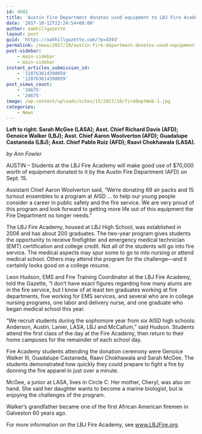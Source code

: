 ```yaml
---
id: 4602
title: 'Austin Fire Department donates used equipment to LBJ Fire Academy'
date: '2017-10-12T22:24:54+00:00'
author: oakhillgazette
layout: post
guid: 'https://oakhillgazette.com/?p=4393'
permalink: /news/2017/10/austin-fire-department-donates-used-equipment-to-lbj-fire-academy/
post-sidebar:
    - main-sidebar
    - main-sidebar
instant_articles_submission_id:
    - '128763614390059'
    - '128763614390059'
post_views_count:
    - '24675'
    - '24675'
image: /wp-content/uploads/sites/15/2017/10/fireDeptWeb-1.jpg
categories:
    - News
---
```


**Left to right: Sarah McGee (LASA); Asst. Chief Richard Davis (AFD); Genoice Walker (LBJ); Asst. Chief Aaron Woolverton (AFD); Guadalupe Castaneda (LBJ); Asst. Chief Pablo Ruiz (AFD); Raavi Chokhawala (LASA).**

*by Ann Fowler*

AUSTIN – Students at the LBJ Fire Academy will make good use of $70,000 worth of equipment donated to it by the Austin Fire Department (AFD) on Sept. 15.

Assistant Chief Aaron Woolverton said, “We’re donating 69 air packs and 15 turnout ensembles to a program at AISD … to help our young people consider a career in public safety and the fire service. We are very proud of this program and look forward to getting more life out of this equipment the Fire Department no longer needs.”

The LBJ Fire Academy, housed at LBJ High School, was established in 2006 and has about 200 graduates. The two-year program gives students the opportunity to receive firefighter and emergency medical technician (EMT) certification and college credit. Not all of the students will go into fire service. The medical aspects may spur some to go to into nursing or attend medical school. Others may attend the program for the challenge—and it certainly looks good on a college resume.

Leon Hudson, EMS and Fire Training Coordinator at the LBJ Fire Academy, told the Gazette, “I don’t have exact figures regarding how many alums are in the fire service, but I know of at least ten graduates working at fire departments, five working for EMS services, and several who are in college nursing programs, one labor and delivery nurse, and one graduate who began medical school this year.

“We recruit students during the sophomore year from six AISD high schools: Anderson, Austin, Lanier, LASA, LBJ and McCallum,” said Hudson. Students attend the first class of the day at the Fire Academy, then return to their home campuses for the remainder of each school day.

Fire Academy students attending the donation ceremony were Genoice Walker III, Guadalupe Castaneda, Raavi Chokhawala and Sarah McGee. The students demonstrated how quickly they could prepare to fight a fire by donning the fire apparel in just over a minute.

McGee, a junior at LASA, lives in Circle C. Her mother, Cheryl, was also on hand. She said her daughter wants to become a marine biologist, but is enjoying the challenges of the program.

Walker’s grandfather became one of the first African American firemen in Galveston 60 years ago.

For more information on the LBJ Fire Academy, see www.LBJFire.org.